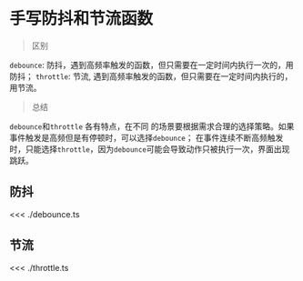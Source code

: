 # 手写防抖和节流函数

> 区别

`debounce`: 防抖，遇到高频率触发的函数，但只需要在一定时间内执行一次的，用防抖；
`throttle`: 节流, 遇到高频率触发的函数，但只需要在一定时间内执行的，用节流。

> 总结

`debounce`和`throttle` 各有特点，在不同 的场景要根据需求合理的选择策略。如果事件触发是高频但是有停顿时，可以选择`debounce`； 在事件连续不断高频触发时，只能选择`throttle`，因为`debounce`可能会导致动作只被执行一次，界面出现跳跃。

## 防抖

<<< ./debounce.ts

## 节流

<<< ./throttle.ts
